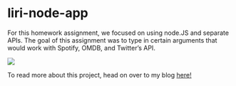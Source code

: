 # liri-node-app

For this homework assignment, we focused on using node.JS and separate APIs. The goal of this assignment was to type in certain arguments that would work with Spotify, OMDB, and Twitter’s API.

<img src="http://www.exactlyerin.com/wp-content/uploads/2017/06/liri.png">

To read more about this project, head on over to my blog <a href="http://www.exactlyerin.com/week-5-group-presentations-node-js/">here!</a>
